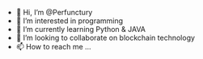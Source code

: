 - 👋 Hi, I’m @Perfunctury
- 👀 I’m interested in programming
- 🌱 I’m currently learning Python & JAVA
- 💞️ I’m looking to collaborate on blockchain technology
- 📫 How to reach me ...

<!---
Perfunctury/Perfunctury is a ✨ special ✨ repository because its `README.md` (this file) appears on your GitHub profile.
You can click the Preview link to take a look at your changes.
--->
